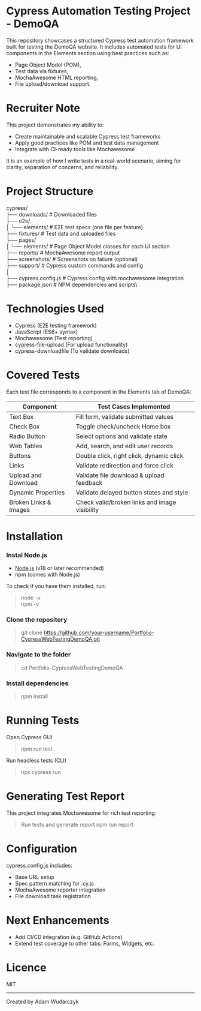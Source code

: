 # Cypress Automation Testing Project - DemoQA

This repository showcases a structured Cypress test automation framework built for testing the DemoQA website.
It includes automated tests for UI components in the Elements section using best practices such as:

- Page Object Model (POM),
- Test data via fixtures,
- MochaAwesome HTML reporting,
- File upload/download support.

# Recruiter Note

This project demonstrates my ability to:

- Create maintainable and scalable Cypress test frameworks
- Apply good practices like POM and test data management
- Integrate with CI-ready tools like Mochawesome

It is an example of how I write tests in a real-world scenario, aiming for clarity, separation of concerns, and reliability.


# Project Structure

cypress/\
├── downloads/                   # Downloaded files\
├── e2e/\
│   └── elements/                # E2E test specs (one file per feature)\
├── fixtures/                   # Test data and uploaded files\
├── pages/\
│   └── elements/                # Page Object Model classes for each UI section\
├── reports/                    # MochaAwesome report output\
├── screenshots/                # Screenshots on failure (optional)\
├── support/                   # Cypress custom commands and config\
│\
├── cypress.config.js          # Cypress config with mochawesome integration\
├── package.json               # NPM dependencies and scripts\

# Technologies Used

- Cypress (E2E testing framework)
- JavaScript (ES6+ syntax)
- Mochawesome (Test reporting)
- cypress-file-upload (For upload functionality)
- cypress-downloadfile (To validate downloads)

# Covered Tests

Each test file corresponds to a component in the Elements tab of DemoQA:

| Component | Test Cases Implemented|
|---------------------|-------------|
|Text Box| Fill form, validate submitted values|
|Check Box| Toggle check/uncheck Home box|
|Radio Button| Select options and validate state|
|Web Tables| Add, search, and edit user records|
|Buttons| Double click, right click, dynamic click|
|Links| Validate redirection and force click|
|Upload and Download| Validate file download & upload feedback|
|Dynamic Properties| Validate delayed button states and style|
|Broken Links & Images| Check valid/broken links and image visibility|

# Installation

### Instal Node.js
- [Node.js](https://nodejs.org/) (v18 or later recommended)
- npm (comes with Node.js)

To check if you have them installed, run:
> node -v \
> npm -v

### Clone the repository
>  git clone https://github.com/your-username/Portfolio-CypressWebTestingDemoQA.git

### Navigate to the folder
>  cd Portfolio-CypressWebTestingDemoQA

### Install dependencies
>  npm install

# Running Tests
Open Cypress GUI
> npm run test

Run headless tests (CLI)
> npx cypress run

# Generating Test Report
This project integrates Mochawesome for rich test reporting:
> Run tests and generate report
> npm run report

# Configuration
cypress.config.js includes:
- Base URL setup
- Spec pattern matching for .cy.js
- MochaAwesome reporter integration
- File download task registration

# Next Enhancements
- Add CI/CD integration (e.g. GitHub Actions)
- Extend test coverage to other tabs: Forms, Widgets, etc.


# Licence
MIT
___
Created by Adam Wudarczyk